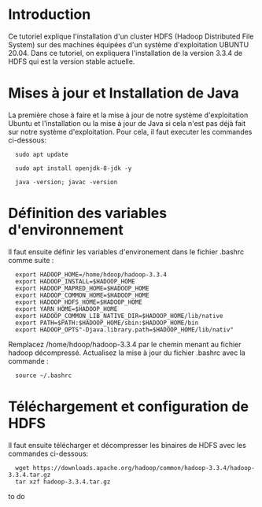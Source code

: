 # Introduction
Ce tutoriel explique l'installation d'un cluster HDFS (Hadoop Distributed File System) sur des machines équipées d'un système d'exploitation UBUNTU 20.04. Dans ce tutoriel, on expliquera l'installation de la version 3.3.4 de HDFS qui est la version stable actuelle.

# Mises à jour et Installation de Java
La première chose à faire et la mise à jour de notre système d'exploitation Ubuntu et l'installation ou la mise à jour de Java si cela n'est pas déjà fait sur notre système d'exploitation. Pour cela, il faut executer les commandes ci-dessous:
```
  sudo apt update 
```
```
  sudo apt install openjdk-8-jdk -y
```
```
  java -version; javac -version
```

# Définition des variables d'environnement
Il faut ensuite définir les variables d'environement dans le fichier .bashrc comme suite :
```
  export HADOOP_HOME=/home/hdoop/hadoop-3.3.4
  export HADOOP_INSTALL=$HADOOP_HOME
  export HADOOP_MAPRED_HOME=$HADOOP_HOME
  export HADOOP_COMMON_HOME=$HADOOP_HOME
  export HADOOP_HDFS_HOME=$HADOOP_HOME
  export YARN_HOME=$HADOOP_HOME
  export HADOOP_COMMON_LIB_NATIVE_DIR=$HADOOP_HOME/lib/native
  export PATH=$PATH:$HADOOP_HOME/sbin:$HADOOP_HOME/bin
  export HADOOP_OPTS"-Djava.library.path=$HADOOP_HOME/lib/nativ"
```
Remplacez /home/hdoop/hadoop-3.3.4 par le chemin menant au fichier hadoop décompressé.
Actualisez la mise à jour du fichier .bashrc avec la commande :
```
  source ~/.bashrc
```

# Téléchargement et configuration de HDFS
Il faut ensuite télécharger et décompresser les binaires de HDFS avec les commandes ci-dessous:
```
  wget https://downloads.apache.org/hadoop/common/hadoop-3.3.4/hadoop-3.3.4.tar.gz
  tar xzf hadoop-3.3.4.tar.gz
 ```
to do














